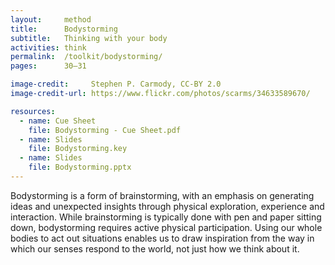 ```yaml
---
layout:     method
title:      Bodystorming
subtitle:   Thinking with your body
activities: think
permalink:  /toolkit/bodystorming/
pages:      30–31

image-credit:     Stephen P. Carmody, CC-BY 2.0
image-credit-url: https://www.flickr.com/photos/scarms/34633589670/

resources:
  - name: Cue Sheet
    file: Bodystorming - Cue Sheet.pdf
  - name: Slides
    file: Bodystorming.key
  - name: Slides
    file: Bodystorming.pptx
---
```


Bodystorming is a form of brainstorming, with an emphasis on generating ideas and unexpected insights through physical exploration, experience and interaction. While brainstorming is typically done with pen and paper sitting down, bodystorming requires active physical participation. Using our whole bodies to act out situations enables us to draw inspiration from the way in which our senses respond to the world, not just how we think about it.
